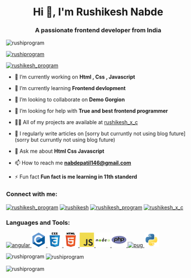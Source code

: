 <h1 align="center">Hi 👋, I'm Rushikesh Nabde</h1>
<h3 align="center">A passionate frontend developer from India</h3>

<p align="left"> <img src="https://komarev.com/ghpvc/?username=rushiprogram&label=Profile%20views&color=0e75b6&style=flat" alt="rushiprogram" /> </p>

<p align="left"> <a href="https://github.com/ryo-ma/github-profile-trophy"><img src="https://github-profile-trophy.vercel.app/?username=rushiprogram" alt="rushiprogram" /></a> </p>

<p align="left"> <a href="https://twitter.com/rushikesh_program" target="blank"><img src="https://img.shields.io/twitter/follow/rushikesh_program?logo=twitter&style=for-the-badge" alt="rushikesh_program" /></a> </p>

- 🔭 I’m currently working on **Html , Css , Javascript**

- 🌱 I’m currently learning **Frontend devlopment**

- 👯 I’m looking to collaborate on **Demo Gorgion**

- 🤝 I’m looking for help with **True and best frontend programmer**

- 👨‍💻 All of my projects are available at [rushikesh_x_c](rushikesh_x_c)

- 📝 I regularly write articles on [sorry but curruntly not using blog future](sorry but curruntly not using blog future)

- 💬 Ask me about **Html Css Javascript**

- 📫 How to reach me **nabdepatil146@gmail.com**

- ⚡ Fun fact **Fun fact is me learning in 11th standerd**

<h3 align="left">Connect with me:</h3>
<p align="left">
<a href="https://codepen.io/rushikesh_program" target="blank"><img align="center" src="https://raw.githubusercontent.com/rahuldkjain/github-profile-readme-generator/master/src/images/icons/Social/codepen.svg" alt="rushikesh_program" height="30" width="40" /></a>
<a href="https://dev.to/rushikesh" target="blank"><img align="center" src="https://raw.githubusercontent.com/rahuldkjain/github-profile-readme-generator/master/src/images/icons/Social/devto.svg" alt="rushikesh" height="30" width="40" /></a>
<a href="https://twitter.com/rushikesh_program" target="blank"><img align="center" src="https://raw.githubusercontent.com/rahuldkjain/github-profile-readme-generator/master/src/images/icons/Social/twitter.svg" alt="rushikesh_program" height="30" width="40" /></a>
<a href="https://instagram.com/rushikesh_x_c" target="blank"><img align="center" src="https://raw.githubusercontent.com/rahuldkjain/github-profile-readme-generator/master/src/images/icons/Social/instagram.svg" alt="rushikesh_x_c" height="30" width="40" /></a>
</p>

<h3 align="left">Languages and Tools:</h3>
<p align="left"> <a href="https://angular.io" target="_blank" rel="noreferrer"> <img src="https://angular.io/assets/images/logos/angular/angular.svg" alt="angular" width="40" height="40"/> </a> <a href="https://www.cprogramming.com/" target="_blank" rel="noreferrer"> <img src="https://raw.githubusercontent.com/devicons/devicon/master/icons/c/c-original.svg" alt="c" width="40" height="40"/> </a> <a href="https://www.w3schools.com/css/" target="_blank" rel="noreferrer"> <img src="https://raw.githubusercontent.com/devicons/devicon/master/icons/css3/css3-original-wordmark.svg" alt="css3" width="40" height="40"/> </a> <a href="https://www.w3.org/html/" target="_blank" rel="noreferrer"> <img src="https://raw.githubusercontent.com/devicons/devicon/master/icons/html5/html5-original-wordmark.svg" alt="html5" width="40" height="40"/> </a> <a href="https://developer.mozilla.org/en-US/docs/Web/JavaScript" target="_blank" rel="noreferrer"> <img src="https://raw.githubusercontent.com/devicons/devicon/master/icons/javascript/javascript-original.svg" alt="javascript" width="40" height="40"/> </a> <a href="https://nodejs.org" target="_blank" rel="noreferrer"> <img src="https://raw.githubusercontent.com/devicons/devicon/master/icons/nodejs/nodejs-original-wordmark.svg" alt="nodejs" width="40" height="40"/> </a> <a href="https://www.php.net" target="_blank" rel="noreferrer"> <img src="https://raw.githubusercontent.com/devicons/devicon/master/icons/php/php-original.svg" alt="php" width="40" height="40"/> </a> <a href="https://pugjs.org" target="_blank" rel="noreferrer"> <img src="https://cdn.worldvectorlogo.com/logos/pug.svg" alt="pug" width="40" height="40"/> </a> <a href="https://www.python.org" target="_blank" rel="noreferrer"> <img src="https://raw.githubusercontent.com/devicons/devicon/master/icons/python/python-original.svg" alt="python" width="40" height="40"/> </a> </p>

<p><img align="left" src="https://github-readme-stats.vercel.app/api/top-langs?username=rushiprogram&show_icons=true&locale=en&layout=compact" alt="rushiprogram" /></p>

<p>&nbsp;<img align="center" src="https://github-readme-stats.vercel.app/api?username=rushiprogram&show_icons=true&locale=en" alt="rushiprogram" /></p>

<p><img align="center" src="https://github-readme-streak-stats.herokuapp.com/?user=rushiprogram&" alt="rushiprogram" /></p>
